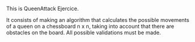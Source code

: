 This is QueenAttack Ejercice.

It consists of making an algorithm that calculates the possible movements of a queen on a chessboard n x n, taking into account that there are obstacles on the board. All possible validations must be made.